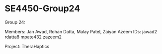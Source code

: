 # SE4450-Group24

Group 24:

Members:  Jan Awad,   Rohan Datta,   Malay Patel,   Zaiyan Azeem
IDs:      jawad2      rdatta8        mpate432       zazeem2

Project: TheraHaptics

